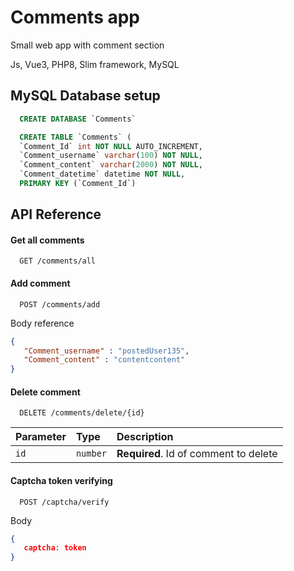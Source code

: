 
# Comments app

Small web app with comment section

Js, Vue3, PHP8, Slim framework, MySQL

## MySQL Database setup

```SQL
  CREATE DATABASE `Comments`

  CREATE TABLE `Comments` (
  `Comment_Id` int NOT NULL AUTO_INCREMENT,
  `Comment_username` varchar(100) NOT NULL,
  `Comment_content` varchar(2000) NOT NULL,
  `Comment_datetime` datetime NOT NULL,
  PRIMARY KEY (`Comment_Id`)
```

## API Reference

#### Get all comments

```http
  GET /comments/all
```

#### Add comment

```http
  POST /comments/add
```
Body reference
```json
{
   "Comment_username" : "postedUser135",
   "Comment_content" : "contentcontent"
}
```

#### Delete comment

```http
  DELETE /comments/delete/{id}
```

| Parameter | Type     | Description                       |
| :-------- | :------- | :-------------------------------- |
| `id`      | `number` | **Required**. Id of comment to delete |

#### Captcha token verifying

```http
  POST /captcha/verify
```
Body
```json
{
   captcha: token
}
```


